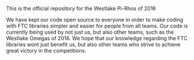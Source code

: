 This is the official repository for the Westlake Pi-Rhos of 2016

We have kept our code open source to everyone in order to make coding with FTC libraries simpler and easier for people from all teams. Our code is currently being used by not just us, but also other teams, such as the Westlake Omegas of 2016. We hope that our knowledge regarding the FTC libraries wont just benefit us, but also other teams who strive to achieve great victory in the competitions.
